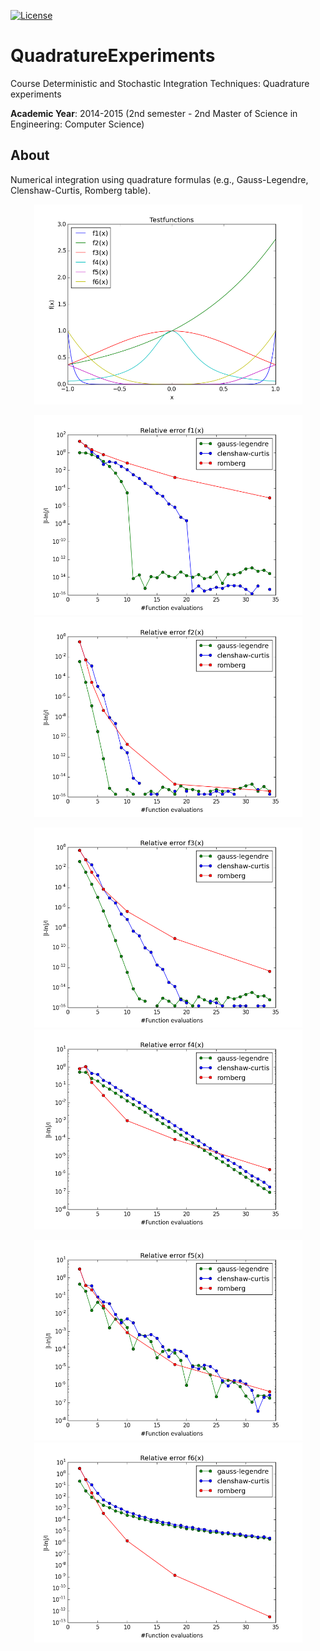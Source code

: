 [![License][s1]][li]

[s1]: https://img.shields.io/badge/licence-GPL%203.0-blue.svg
[li]: https://raw.githubusercontent.com/matt77hias/QuadratureExperiments/master/LICENSE.txt

# QuadratureExperiments
Course Deterministic and Stochastic Integration Techniques: Quadrature experiments

**Academic Year**: 2014-2015 (2nd semester - 2nd Master of Science in Engineering: Computer Science)

## About
Numerical integration using quadrature formulas (e.g., Gauss-Legendre, Clenshaw-Curtis, Romberg table).

<p align="center"><img src="Graphs/testfunctions.png" width="429"></p>
<p align="center"><img src="Graphs/f1r.png" width="429"> <img src="Graphs/f2r.png" width="429"></p>
<p align="center"><img src="Graphs/f3r.png" width="429"> <img src="Graphs/f4r.png" width="429"></p>
<p align="center"><img src="Graphs/f5r.png" width="429"> <img src="Graphs/f6r.png" width="429"></p>
